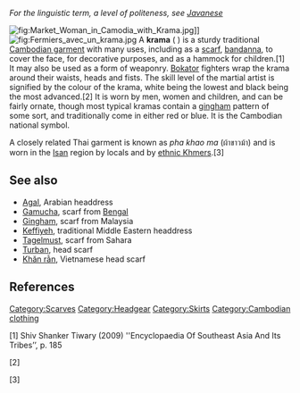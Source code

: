 
*For the linguistic term, a level of politeness, see
[Javanese](Javanese_language#Registers "wikilink")*

![](Market_Woman_in_Camodia_with_Krama.jpg "fig:Market_Woman_in_Camodia_with_Krama.jpg")\]\]
![](Fermiers_avec_un_krama.jpg "fig:Fermiers_avec_un_krama.jpg") A
**krama** ( ) is a sturdy traditional [Cambodian
garment](Cambodian_clothing "wikilink") with many uses, including as a
[scarf](scarf "wikilink"), [bandanna](Kerchief "wikilink"), to cover the
face, for decorative purposes, and as a hammock for children.[1] It may
also be used as a form of weaponry. [Bokator](Bokator "wikilink")
fighters wrap the krama around their waists, heads and fists. The skill
level of the martial artist is signified by the colour of the krama,
white being the lowest and black being the most advanced.[2] It is worn
by men, women and children, and can be fairly ornate, though most
typical kramas contain a [gingham](gingham "wikilink") pattern of some
sort, and traditionally come in either red or blue. It is the Cambodian
national symbol.

A closely related Thai garment is known as *pha khao ma* (ผ้าขาวม้า) and
is worn in the [Isan](Isan "wikilink") region by locals and by [ethnic
Khmers](Khmer_Surin "wikilink").[3]

## See also

-   [Agal](Agal "wikilink"), Arabian headdress
-   [Gamucha](Gamucha "wikilink"), scarf from
    [Bengal](Bengal "wikilink")
-   [Gingham](Gingham "wikilink"), scarf from Malaysia
-   [Keffiyeh](Keffiyeh "wikilink"), traditional Middle Eastern
    headdress
-   [Tagelmust](Tagelmust "wikilink"), scarf from Sahara
-   [Turban](Turban "wikilink"), head scarf
-   [Khăn rằn](Khăn_rằn "wikilink"), Vietnamese head scarf

## References

[Category:Scarves](Category:Scarves "wikilink")
[Category:Headgear](Category:Headgear "wikilink")
[Category:Skirts](Category:Skirts "wikilink") [Category:Cambodian
clothing](Category:Cambodian_clothing "wikilink")

[1] Shiv Shanker Tiwary (2009) ''Encyclopaedia Of Southeast Asia And Its
Tribes’’, p. 185

[2]

[3]
